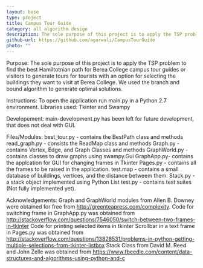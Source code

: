 ```yaml
---
layout: base
type: project
title: Campus Tour Guide
category: all algorithm design
description: The sole purpose of this project is to apply the TSP problem to find the best Hamiltotnian path for Berea College campus tour guides or visitors to generate tours for tourists with an option for selecting the buildings they want to visit at Berea College. We used the branch and bound algorithm to generate optimal solutions.
github-url: https://github.com/agarwali/CampusTourGuide
photo: ""
---
```


Purpose: The sole purpose of this project is to apply the TSP problem to find the best Hamiltotnian path for Berea College campus tour guides or visitors to generate tours for tourists with an option for selecting the buildings they want to visit at Berea College. We used the branch and bound algorithm to generate optimal solutions.

Instructions:
To open the application run main.py in a Python 2.7 environment.
Libraries used: Tkinter and Swampy

Developement:
main-development.py has been left for future development, that does not deal with GUI.

Files/Modules:
best_tour.py - contains the BestPath class and methods
read_graph.py - consists the ReadMap class and methods
Graph.py - contains Vertex, Edge, and Graph Classes and methods
GraphWorld.py - contains classes to draw graphs using swampy.Gui
GraphApp.py- contains the applcation for GUI for changing frames in Tkinter
Pages.py - contains all the frames to be raised in the application.
test.map - contains a small database of buildings, vertices, and the distance betweem them.
Stack.py - a stack object implemented using Python List
test.py - contains test suites (Not fully implemented yet).

Acknowledgements:
Graph and GraphWorld modules from Allen B. Downey were obtained for free from http://greenteapress.com/complexity.
Code for switching frame in GraphApp.py was obtained from http://stackoverflow.com/questions/7546050/switch-between-two-frames-in-tkinter
Code for printing selected items in tkinter Scrollbar in a text frame in Pages.py was obtained from http://stackoverflow.com/questions/13828531/problems-in-python-getting-multiple-selections-from-tkinter-listbox
Stack Class from David M. Reed and John Zelle was obtained from https://www.fbeedle.com/content/data-structures-and-algorithms-using-python-and-c
